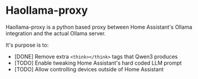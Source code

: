 # Haollama-proxy

Haollama-proxy is a python based proxy between Home Assistant's Ollama integration and the actual Ollama server.

It's purpose is to:
* [DONE] Remove extra `<think></think>` tags that Qwen3 produces
* [TODO] Enable tweaking Home Assistant's hard coded LLM prompt
* [TODO] Allow controlling devices outside of Home Assistant
